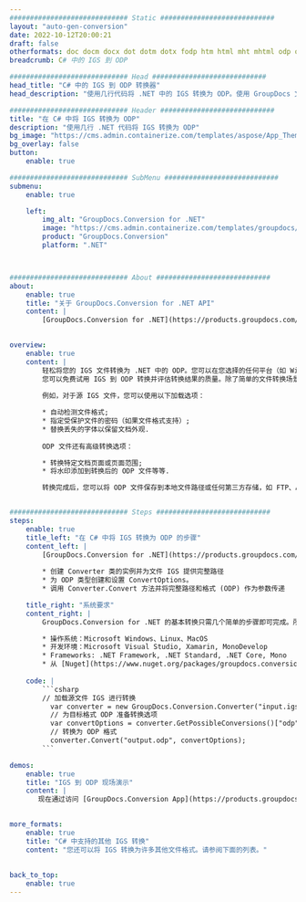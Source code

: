 ```yaml
---
############################# Static ############################
layout: "auto-gen-conversion"
date: 2022-10-12T20:00:21
draft: false
otherformats: doc docm docx dot dotm dotx fodp htm html mht mhtml odp odt otp pot potm potx pps ppsm ppsx ppt pptm pptx rtf
breadcrumb: C# 中的 IGS 到 ODP

############################# Head ############################
head_title: "C# 中的 IGS 到 ODP 转换器"
head_description: "使用几行代码将 .NET 中的 IGS 转换为 ODP。使用 GroupDocs 文档转换 API 转换 160 多种文件格式。"

############################# Header ############################
title: "在 C# 中将 IGS 转换为 ODP"
description: "使用几行 .NET 代码将 IGS 转换为 ODP"
bg_image: "https://cms.admin.containerize.com/templates/aspose/App_Themes/V3/images/bg/header1.png"
bg_overlay: false
button:
    enable: true

############################# SubMenu ############################
submenu:
    enable: true

    left:
        img_alt: "GroupDocs.Conversion for .NET"
        image: "https://cms.admin.containerize.com/templates/groupdocs/images/product-logos/90x90-noborder/groupdocs-conversion-net.png"
        product: "GroupDocs.Conversion"
        platform: ".NET"



############################# About ############################
about:
    enable: true
    title: "关于 GroupDocs.Conversion for .NET API"
    content: |
        [GroupDocs.Conversion for .NET](https://products.groupdocs.com/conversion/net/)可用于转换Microsoft Word、Excel、PowerPoint、PDF、Visio等格式。 GroupDocs.Conversion 是一个独立的 API，适用于需要高性能的后端和内部系统。它不依赖于任何软件，例如 Microsoft 或 Open Office。
    

overview:
    enable: true
    content: |
        轻松将您的 IGS 文件转换为 .NET 中的 ODP。您可以在您选择的任何平台（如 Windows、Linux、macOS）中仅使用几行 C# 代码行。
        您可以免费试用 IGS 到 ODP 转换并评估转换结果的质量。除了简单的文件转换场景，您还可以尝试更高级的选项来加载源 IGS 文件和保存输出 ODP 结果。 
        
        例如，对于源 IGS 文件，您可以使用以下加载选项：

        * 自动检测文件格式;
        * 指定受保护文件的密码（如果文件格式支持）;
        * 替换丢失的字体以保留文档外观.
        
        ODP 文件还有高级转换选项：

        * 转换特定文档页面或页面范围;
        * 将水印添加到转换后的 ODP 文件等等.

        转换完成后，您可以将 ODP 文件保存到本地文件路径或任何第三方存储，如 FTP、Amazon S3、Google Drive、Dropbox 等。请注意 - 将 IGS 转换为 ODP 无需安装任何额外的软件 - 如 MS Office、Open Office、Adobe Acrobat Reader 等。


############################# Steps ############################
steps:
    enable: true
    title_left: "在 C# 中将 IGS 转换为 ODP 的步骤"
    content_left: |
        [GroupDocs.Conversion for .NET](https://products.groupdocs.com/conversion/net/) 使开发人员只需几行代码即可轻松地将 IGS 文件转换为 ODP。
        
        * 创建 Converter 类的实例并为文件 IGS 提供完整路径
        * 为 ODP 类型创建和设置 ConvertOptions。
        * 调用 Converter.Convert 方法并将完整路径和格式 (ODP) 作为参数传递

    title_right: "系统要求"
    content_right: |
        GroupDocs.Conversion for .NET 的基本转换只需几个简单的步骤即可完成。所有主要平台和操作系统都支持我们的 API。在执行以下代码之前，请确保您的系统上安装了以下先决条件。

        * 操作系统：Microsoft Windows、Linux、MacOS
        * 开发环境：Microsoft Visual Studio, Xamarin, MonoDevelop
        * Frameworks: .NET Framework, .NET Standard, .NET Core, Mono
        * 从 [Nuget](https://www.nuget.org/packages/groupdocs.conversion) 获取最新的 GroupDocs.Conversion for .NET
         
    code: |
        ```csharp    
        // 加载源文件 IGS 进行转换
          var converter = new GroupDocs.Conversion.Converter("input.igs");
          // 为目标格式 ODP 准备转换选项
          var convertOptions = converter.GetPossibleConversions()["odp"].ConvertOptions;
          // 转换为 ODP 格式
          converter.Convert("output.odp", convertOptions);
        ```

demos:
    enable: true
    title: "IGS 到 ODP 现场演示"
    content: |
       现在通过访问 [GroupDocs.Conversion App](https://products.groupdocs.app/conversion/family) 网站将 IGS 转换为 ODP。在线演示具有以下优点
          

more_formats:
    enable: true
    title: "C# 中支持的其他 IGS 转换"
    content: "您还可以将 IGS 转换为许多其他文件格式。请参阅下面的列表。"
       
       
back_to_top:
    enable: true
---
```


